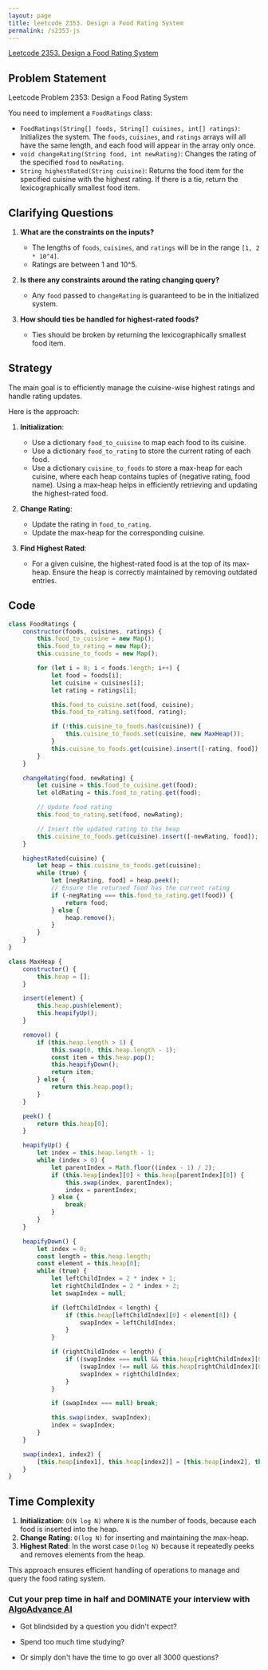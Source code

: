 ```yaml
---
layout: page
title: leetcode 2353. Design a Food Rating System
permalink: /s2353-js
---
```

[Leetcode 2353. Design a Food Rating System](https://algoadvance.github.io/algoadvance/l2353)
## Problem Statement

Leetcode Problem 2353: Design a Food Rating System

You need to implement a `FoodRatings` class:

- `FoodRatings(String[] foods, String[] cuisines, int[] ratings)`: Initializes the system. The `foods`, `cuisines`, and `ratings` arrays will all have the same length, and each food will appear in the array only once.
- `void changeRating(String food, int newRating)`: Changes the rating of the specified `food` to `newRating`.
- `String highestRated(String cuisine)`: Returns the food item for the specified cuisine with the highest rating. If there is a tie, return the lexicographically smallest food item.

## Clarifying Questions

1. **What are the constraints on the inputs?**
   - The lengths of `foods`, `cuisines`, and `ratings` will be in the range `[1, 2 * 10^4]`.
   - Ratings are between 1 and 10^5.

2. **Is there any constraints around the rating changing query?**
   - Any `food` passed to `changeRating` is guaranteed to be in the initialized system.

3. **How should ties be handled for highest-rated foods?**
   - Ties should be broken by returning the lexicographically smallest food item.

## Strategy

The main goal is to efficiently manage the cuisine-wise highest ratings and handle rating updates. 

Here is the approach:
1. **Initialization**:
   - Use a dictionary `food_to_cuisine` to map each food to its cuisine.
   - Use a dictionary `food_to_rating` to store the current rating of each food.
   - Use a dictionary `cuisine_to_foods` to store a max-heap for each cuisine, where each heap contains tuples of (negative rating, food name). Using a max-heap helps in efficiently retrieving and updating the highest-rated food.

2. **Change Rating**:
   - Update the rating in `food_to_rating`.
   - Update the max-heap for the corresponding cuisine.

3. **Find Highest Rated**:
   - For a given cuisine, the highest-rated food is at the top of its max-heap. Ensure the heap is correctly maintained by removing outdated entries.

## Code

```javascript
class FoodRatings {
    constructor(foods, cuisines, ratings) {
        this.food_to_cuisine = new Map();
        this.food_to_rating = new Map();
        this.cuisine_to_foods = new Map();

        for (let i = 0; i < foods.length; i++) {
            let food = foods[i];
            let cuisine = cuisines[i];
            let rating = ratings[i];

            this.food_to_cuisine.set(food, cuisine);
            this.food_to_rating.set(food, rating);

            if (!this.cuisine_to_foods.has(cuisine)) {
                this.cuisine_to_foods.set(cuisine, new MaxHeap());
            }
            this.cuisine_to_foods.get(cuisine).insert([-rating, food]);
        }
    }

    changeRating(food, newRating) {
        let cuisine = this.food_to_cuisine.get(food);
        let oldRating = this.food_to_rating.get(food);

        // Update food rating
        this.food_to_rating.set(food, newRating);

        // Insert the updated rating to the heap
        this.cuisine_to_foods.get(cuisine).insert([-newRating, food]);
    }

    highestRated(cuisine) {
        let heap = this.cuisine_to_foods.get(cuisine);
        while (true) {
            let [negRating, food] = heap.peek();
            // Ensure the returned food has the current rating
            if (-negRating === this.food_to_rating.get(food)) {
                return food;
            } else {
                heap.remove();
            }
        }
    }
}

class MaxHeap {
    constructor() {
        this.heap = [];
    }

    insert(element) {
        this.heap.push(element);
        this.heapifyUp();
    }

    remove() {
        if (this.heap.length > 1) {
            this.swap(0, this.heap.length - 1);
            const item = this.heap.pop();
            this.heapifyDown();
            return item;
        } else {
            return this.heap.pop();
        }
    }

    peek() {
        return this.heap[0];
    }

    heapifyUp() {
        let index = this.heap.length - 1;
        while (index > 0) {
            let parentIndex = Math.floor((index - 1) / 2);
            if (this.heap[index][0] < this.heap[parentIndex][0]) {
                this.swap(index, parentIndex);
                index = parentIndex;
            } else {
                break;
            }
        }
    }

    heapifyDown() {
        let index = 0;
        const length = this.heap.length;
        const element = this.heap[0];
        while (true) {
            let leftChildIndex = 2 * index + 1;
            let rightChildIndex = 2 * index + 2;
            let swapIndex = null;

            if (leftChildIndex < length) {
                if (this.heap[leftChildIndex][0] < element[0]) {
                    swapIndex = leftChildIndex;
                }
            }

            if (rightChildIndex < length) {
                if ((swapIndex === null && this.heap[rightChildIndex][0] < element[0]) || 
                    (swapIndex !== null && this.heap[rightChildIndex][0] < this.heap[swapIndex][0])) {
                    swapIndex = rightChildIndex;
                }
            }

            if (swapIndex === null) break;

            this.swap(index, swapIndex);
            index = swapIndex;
        }
    }

    swap(index1, index2) {
        [this.heap[index1], this.heap[index2]] = [this.heap[index2], this.heap[index1]];
    }
}
```

## Time Complexity

1. **Initialization**: `O(N log N)` where `N` is the number of foods, because each food is inserted into the heap.
2. **Change Rating**: `O(log N)` for inserting and maintaining the max-heap.
3. **Highest Rated**: In the worst case `O(log N)` because it repeatedly peeks and removes elements from the heap.

This approach ensures efficient handling of operations to manage and query the food rating system.


### Cut your prep time in half and DOMINATE your interview with [AlgoAdvance AI](https://algoAdvance.com)

- Got blindsided by a question you didn't expect?

- Spend too much time studying?

- Or simply don't have the time to go over all 3000 questions?

